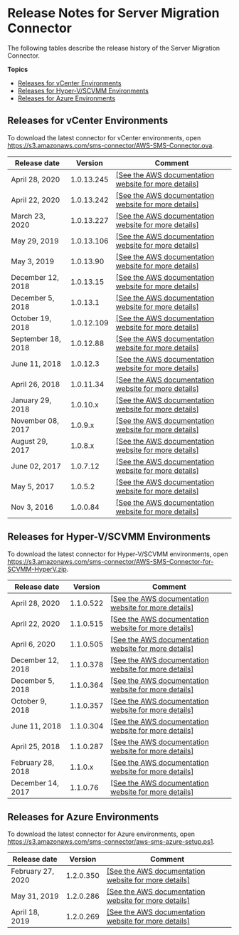 # Release Notes for Server Migration Connector<a name="release-notes"></a>

The following tables describe the release history of the Server Migration Connector\.

**Topics**
+ [Releases for vCenter Environments](#vmware-releases)
+ [Releases for Hyper\-V/SCVMM Environments](#hyper-v-releases)
+ [Releases for Azure Environments](#azure-releases)

## Releases for vCenter Environments<a name="vmware-releases"></a>

To download the latest connector for vCenter environments, open [https://s3\.amazonaws\.com/sms\-connector/AWS\-SMS\-Connector\.ova](https://s3.amazonaws.com/sms-connector/AWS-SMS-Connector.ova)\.


| Release date | Version | Comment | 
| --- | --- | --- | 
| April 28, 2020 | 1\.0\.13\.245 |  [\[See the AWS documentation website for more details\]](http://docs.aws.amazon.com/server-migration-service/latest/userguide/release-notes.html)  | 
| April 22, 2020 | 1\.0\.13\.242 |  [\[See the AWS documentation website for more details\]](http://docs.aws.amazon.com/server-migration-service/latest/userguide/release-notes.html)  | 
| March 23, 2020 | 1\.0\.13\.227 |  [\[See the AWS documentation website for more details\]](http://docs.aws.amazon.com/server-migration-service/latest/userguide/release-notes.html)  | 
| May 29, 2019 | 1\.0\.13\.106 |  [\[See the AWS documentation website for more details\]](http://docs.aws.amazon.com/server-migration-service/latest/userguide/release-notes.html)  | 
| May 3, 2019 | 1\.0\.13\.90 |  [\[See the AWS documentation website for more details\]](http://docs.aws.amazon.com/server-migration-service/latest/userguide/release-notes.html)  | 
| December 12, 2018 | 1\.0\.13\.15 |  [\[See the AWS documentation website for more details\]](http://docs.aws.amazon.com/server-migration-service/latest/userguide/release-notes.html)  | 
| December 5, 2018 | 1\.0\.13\.1 |  [\[See the AWS documentation website for more details\]](http://docs.aws.amazon.com/server-migration-service/latest/userguide/release-notes.html)  | 
| October 19, 2018 | 1\.0\.12\.109 |  [\[See the AWS documentation website for more details\]](http://docs.aws.amazon.com/server-migration-service/latest/userguide/release-notes.html)  | 
|  September 18, 2018  | 1\.0\.12\.88 |  [\[See the AWS documentation website for more details\]](http://docs.aws.amazon.com/server-migration-service/latest/userguide/release-notes.html)  | 
|  June 11, 2018  | 1\.0\.12\.3 |  [\[See the AWS documentation website for more details\]](http://docs.aws.amazon.com/server-migration-service/latest/userguide/release-notes.html)  | 
|  April 26, 2018  | 1\.0\.11\.34 |  [\[See the AWS documentation website for more details\]](http://docs.aws.amazon.com/server-migration-service/latest/userguide/release-notes.html)  | 
|  January 29, 2018  | 1\.0\.10\.x |  [\[See the AWS documentation website for more details\]](http://docs.aws.amazon.com/server-migration-service/latest/userguide/release-notes.html)  | 
|  November 08, 2017  | 1\.0\.9\.x |  [\[See the AWS documentation website for more details\]](http://docs.aws.amazon.com/server-migration-service/latest/userguide/release-notes.html)  | 
|  August 29, 2017  | 1\.0\.8\.x |  [\[See the AWS documentation website for more details\]](http://docs.aws.amazon.com/server-migration-service/latest/userguide/release-notes.html)  | 
|  June 02, 2017  | 1\.0\.7\.12 |  [\[See the AWS documentation website for more details\]](http://docs.aws.amazon.com/server-migration-service/latest/userguide/release-notes.html)  | 
|  May 5, 2017  | 1\.0\.5\.2 |  [\[See the AWS documentation website for more details\]](http://docs.aws.amazon.com/server-migration-service/latest/userguide/release-notes.html)  | 
| Nov 3, 2016 | 1\.0\.0\.84 |  [\[See the AWS documentation website for more details\]](http://docs.aws.amazon.com/server-migration-service/latest/userguide/release-notes.html)  | 

## Releases for Hyper\-V/SCVMM Environments<a name="hyper-v-releases"></a>

To download the latest connector for Hyper\-V/SCVMM environments, open [https://s3\.amazonaws\.com/sms\-connector/AWS\-SMS\-Connector\-for\-SCVMM\-HyperV\.zip](https://s3.amazonaws.com/sms-connector/AWS-SMS-Connector-for-SCVMM-HyperV.zip)\.


| Release date | Version | Comment | 
| --- | --- | --- | 
| April 28, 2020 | 1\.1\.0\.522 |  [\[See the AWS documentation website for more details\]](http://docs.aws.amazon.com/server-migration-service/latest/userguide/release-notes.html)  | 
| April 22, 2020 | 1\.1\.0\.515 |  [\[See the AWS documentation website for more details\]](http://docs.aws.amazon.com/server-migration-service/latest/userguide/release-notes.html)  | 
| April 6, 2020 | 1\.1\.0\.505 |  [\[See the AWS documentation website for more details\]](http://docs.aws.amazon.com/server-migration-service/latest/userguide/release-notes.html)  | 
| December 12, 2018 | 1\.1\.0\.378 |  [\[See the AWS documentation website for more details\]](http://docs.aws.amazon.com/server-migration-service/latest/userguide/release-notes.html)  | 
| December 5, 2018 | 1\.1\.0\.364 |  [\[See the AWS documentation website for more details\]](http://docs.aws.amazon.com/server-migration-service/latest/userguide/release-notes.html)  | 
| October 9, 2018 | 1\.1\.0\.357 |  [\[See the AWS documentation website for more details\]](http://docs.aws.amazon.com/server-migration-service/latest/userguide/release-notes.html)  | 
|  June 11, 2018  | 1\.1\.0\.304 |  [\[See the AWS documentation website for more details\]](http://docs.aws.amazon.com/server-migration-service/latest/userguide/release-notes.html)  | 
|  April 25, 2018  | 1\.1\.0\.287 |  [\[See the AWS documentation website for more details\]](http://docs.aws.amazon.com/server-migration-service/latest/userguide/release-notes.html)  | 
|  February 28, 2018  | 1\.1\.0\.x |  [\[See the AWS documentation website for more details\]](http://docs.aws.amazon.com/server-migration-service/latest/userguide/release-notes.html)  | 
|  December 14, 2017  | 1\.1\.0\.76 |  [\[See the AWS documentation website for more details\]](http://docs.aws.amazon.com/server-migration-service/latest/userguide/release-notes.html)  | 

## Releases for Azure Environments<a name="azure-releases"></a>

To download the latest connector for Azure environments, open [https://s3\.amazonaws\.com/sms\-connector/aws\-sms\-azure\-setup\.ps1](https://s3.amazonaws.com/sms-connector/aws-sms-azure-setup.ps1)\.


| Release date | Version | Comment | 
| --- | --- | --- | 
| February 27, 2020 | 1\.2\.0\.350 |  [\[See the AWS documentation website for more details\]](http://docs.aws.amazon.com/server-migration-service/latest/userguide/release-notes.html)  | 
| May 31, 2019 | 1\.2\.0\.286 |  [\[See the AWS documentation website for more details\]](http://docs.aws.amazon.com/server-migration-service/latest/userguide/release-notes.html)  | 
| April 18, 2019 | 1\.2\.0\.269 |  [\[See the AWS documentation website for more details\]](http://docs.aws.amazon.com/server-migration-service/latest/userguide/release-notes.html)  | 